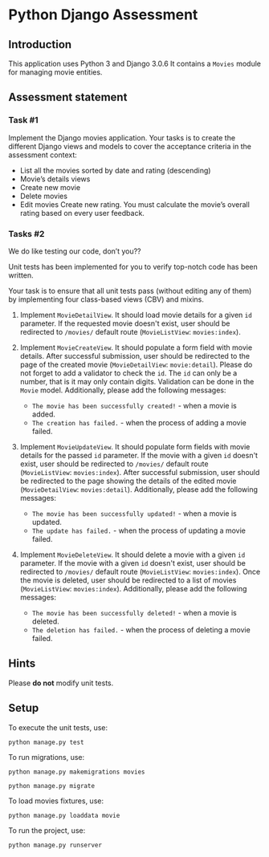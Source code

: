 # Python Django Assessment

## Introduction

This application uses Python 3 and Django 3.0.6 It contains a `Movies` module for managing movie entities.

## Assessment statement

### Task #1

Implement the Django movies application. Your tasks is to create the different Django views and models to cover the acceptance criteria in the assessment context:

- List all the movies sorted by date and rating (descending)
- Movie’s details views
- Create new movie
- Delete movies
- Edit movies Create new rating. You must calculate the movie’s overall rating based on every user feedback.

### Tasks #2

We do like testing our code, don’t you??

Unit tests has been implemented for you to verify top-notch code has been written.

Your task is to ensure that all unit tests pass (without editing any of them) by implementing four class-based views (CBV) and mixins.

1. Implement `MovieDetailView`. It should load movie details for a given `id` parameter. If the requested movie doesn't exist, user should be redirected to `/movies/` default route (`MovieListView`: `movies:index`).

2. Implement `MovieCreateView`. It should populate a form field with movie details. After successful submission, user should be redirected to the page of the created movie (`MovieDetailView`: `movie:detail`). Please do not forget to add a validator to check the `id`. The `id` can only be a number, that is it may only contain digits. Validation can be done in the `Movie` model. Additionally, please add the following messages:

   - `The movie has been successfully created!` - when a movie is added.
   - `The creation has failed.` - when the process of adding a movie failed.

3. Implement `MovieUpdateView`. It should populate form fields with movie details for the passed `id` parameter. If the movie with a given `id` doesn't exist, user should be redirected to `/movies/` default route (`MovieListView`: `movies:index`). After successful submission, user should be redirected to the page showing the details of the edited movie (`MovieDetailView`: `movies:detail`). Additionally, please add the following messages:

   - `The movie has been successfully updated!` - when a movie is updated.
   - `The update has failed.` - when the process of updating a movie failed.

4. Implement `MovieDeleteView`. It should delete a movie with a given `id` parameter. If the movie with a given `id` doesn't exist, user should be redirected to `/movies/` default route (`MovieListView`: `movies:index`). Once the movie is deleted, user should be redirected to a list of movies (`MovieListView`: `movies:index`). Additionally, please add the following messages:
   - `The movie has been successfully deleted!` - when a movie is deleted.
   - `The deletion has failed.` - when the process of deleting a movie failed.

## Hints

Please **do not** modify unit tests.

## Setup

To execute the unit tests, use:

```
python manage.py test
```

To run migrations, use:

```
python manage.py makemigrations movies
```

```
python manage.py migrate
```

To load movies fixtures, use:

```
python manage.py loaddata movie
```

To run the project, use:

```
python manage.py runserver
```
